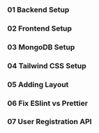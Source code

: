 ### 01 Backend Setup
### 02 Frontend Setup
### 03 MongoDB Setup
### 04 Tailwind CSS Setup
### 05 Adding Layout
### 06 Fix ESlint vs Prettier
### 07 User Registration API